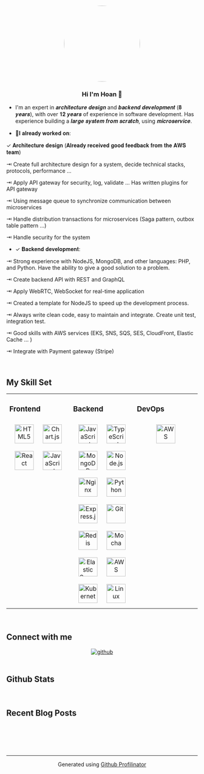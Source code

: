 <div align="center">
<img src="https://avatars.githubusercontent.com/u/1821611?s=400&u=4e77459b143daeeae633e54328cf2283921fd5c3&v=4" style="width: 200px; border-radius: 50%;" />
</div>  
  

### <div align="center">Hi I'm Hoan 🤚</div>  
  

- I'm an expert in 𝒂𝒓𝒄𝒉𝒊𝒕𝒆𝒄𝒕𝒖𝒓𝒆 𝒅𝒆𝒔𝒊𝒈𝒏 and 𝒃𝒂𝒄𝒌𝒆𝒏𝒅 𝒅𝒆𝒗𝒆𝒍𝒐𝒑𝒎𝒆𝒏𝒕 (𝟖 𝒚𝒆𝒂𝒓𝒔), with over 𝟏𝟐 𝒚𝒆𝒂𝒓𝒔 of experience in software development.
Has experience building a 𝒍𝒂𝒓𝒈𝒆 𝒔𝒚𝒔𝒕𝒆𝒎 𝒇𝒓𝒐𝒎 𝒔𝒄𝒓𝒂𝒕𝒄𝒉, using 𝒎𝒊𝒄𝒓𝒐𝒔𝒆𝒓𝒗𝒊𝒄𝒆.
  
  

- 🌱𝐈 𝐚𝐥𝐫𝐞𝐚𝐝𝐲 𝐰𝐨𝐫𝐤𝐞𝐝 𝐨𝐧:

✓ 𝐀𝐫𝐜𝐡𝐢𝐭𝐞𝐜𝐭𝐮𝐫𝐞 𝐝𝐞𝐬𝐢𝐠𝐧 (𝐀𝐥𝐫𝐞𝐚𝐝𝐲 𝐫𝐞𝐜𝐞𝐢𝐯𝐞𝐝 𝐠𝐨𝐨𝐝 𝐟𝐞𝐞𝐝𝐛𝐚𝐜𝐤 𝐟𝐫𝐨𝐦 𝐭𝐡𝐞 𝐀𝐖𝐒 𝐭𝐞𝐚𝐦)

⇥ Create full architecture design for a system, decide technical stacks, protocols, performance …

⇥ Apply API gateway for security, log, validate … Has written plugins for API gateway

⇥ Using message queue to synchronize communication between microservices

⇥ Handle distribution transactions for microservices (Saga pattern, outbox table pattern …)

⇥ Handle security for the system  
  

- ✓ 𝐁𝐚𝐜𝐤𝐞𝐧𝐝 𝐝𝐞𝐯𝐞𝐥𝐨𝐩𝐦𝐞𝐧𝐭:

⇥ Strong experience with NodeJS, MongoDB, and other languages: PHP, and Python. Have the ability to give a good solution to a problem.

⇥ Create backend API with REST and GraphQL

⇥ Apply WebRTC, WebSocket for real-time application

⇥ Created a template for NodeJS to speed up the development process.

⇥ Always write clean code, easy to maintain and integrate. Create unit test, integration test.

⇥ Good skills with AWS services (EKS, SNS, SQS, SES, CloudFront, Elastic Cache … )

⇥ Integrate with Payment gateway (Stripe)  
  

<br/>  


## My Skill Set  
<table><tr><td valign="top" width="33%">



### Frontend  
<div align="center">  
<a href="https://en.wikipedia.org/wiki/HTML5" target="_blank"><img style="margin: 10px" src="https://profilinator.rishav.dev/skills-assets/html5-original-wordmark.svg" alt="HTML5" height="50" /></a>  
<a href="https://www.chartjs.org/" target="_blank"><img style="margin: 10px" src="https://profilinator.rishav.dev/skills-assets/logo-title.svg" alt="Chart.js" height="50" /></a>  
<a href="https://reactjs.org/" target="_blank"><img style="margin: 10px" src="https://profilinator.rishav.dev/skills-assets/react-original-wordmark.svg" alt="React" height="50" /></a>  
<a href="https://www.javascript.com/" target="_blank"><img style="margin: 10px" src="https://profilinator.rishav.dev/skills-assets/javascript-original.svg" alt="JavaScript" height="50" /></a>  
</div>

</td><td valign="top" width="33%">



### Backend  
<div align="center">  
<a href="https://www.javascript.com/" target="_blank"><img style="margin: 10px" src="https://profilinator.rishav.dev/skills-assets/javascript-original.svg" alt="JavaScript" height="50" /></a>  
<a href="https://www.typescriptlang.org/" target="_blank"><img style="margin: 10px" src="https://profilinator.rishav.dev/skills-assets/typescript-original.svg" alt="TypeScript" height="50" /></a>  
<a href="https://www.mongodb.com/" target="_blank"><img style="margin: 10px" src="https://profilinator.rishav.dev/skills-assets/mongodb-original-wordmark.svg" alt="MongoDB" height="50" /></a>  
<a href="https://nodejs.org/" target="_blank"><img style="margin: 10px" src="https://profilinator.rishav.dev/skills-assets/nodejs-original-wordmark.svg" alt="Node.js" height="50" /></a>  
<a href="https://www.nginx.com/" target="_blank"><img style="margin: 10px" src="https://profilinator.rishav.dev/skills-assets/nginx-original.svg" alt="Nginx" height="50" /></a>  
<a href="https://www.python.org/" target="_blank"><img style="margin: 10px" src="https://profilinator.rishav.dev/skills-assets/python-original.svg" alt="Python" height="50" /></a>  
<a href="https://expressjs.com/" target="_blank"><img style="margin: 10px" src="https://profilinator.rishav.dev/skills-assets/express-original-wordmark.svg" alt="Express.js" height="50" /></a>  
<a href="https://github.com/" target="_blank"><img style="margin: 10px" src="https://profilinator.rishav.dev/skills-assets/git-scm-icon.svg" alt="Git" height="50" /></a>  
<a href="https://redis.io/" target="_blank"><img style="margin: 10px" src="https://profilinator.rishav.dev/skills-assets/redis-original-wordmark.svg" alt="Redis" height="50" /></a>  
<a href="https://mochajs.org/" target="_blank"><img style="margin: 10px" src="https://profilinator.rishav.dev/skills-assets/mocha.png" alt="Mocha" height="50" /></a>  
<a href="https://www.elastic.co/" target="_blank"><img style="margin: 10px" src="https://profilinator.rishav.dev/skills-assets/elasticsearch.png" alt="Elastic Search" height="50" /></a>  
<a href="https://aws.amazon.com/" target="_blank"><img style="margin: 10px" src="https://profilinator.rishav.dev/skills-assets/amazonwebservices-original-wordmark.svg" alt="AWS" height="50" /></a>  
<a href="https://kubernetes.io/" target="_blank"><img style="margin: 10px" src="https://profilinator.rishav.dev/skills-assets/kubernetes-icon.svg" alt="Kubernetes" height="50" /></a>  
<a href="https://www.linux.org/" target="_blank"><img style="margin: 10px" src="https://profilinator.rishav.dev/skills-assets/linux-original.svg" alt="Linux" height="50" /></a>  
</div>

</td><td valign="top" width="33%">



### DevOps  
<div align="center">  
<a href="https://aws.amazon.com/" target="_blank"><img style="margin: 10px" src="https://profilinator.rishav.dev/skills-assets/amazonwebservices-original-wordmark.svg" alt="AWS" height="50" /></a>  
</div>

</td></tr></table>  

<br/>  


## Connect with me  
<div align="center">
<a href="https://github.com/https://github.com/ho" target="_blank">
<img src=https://img.shields.io/badge/github-%2324292e.svg?&style=for-the-badge&logo=github&logoColor=white alt=github style="margin-bottom: 5px;" />
</a>  
</div>  
  

<br/>  


## Github Stats  
  

<br/>  


## Recent Blog Posts  
  

<br/>  

  

<br/>  

  

<br/>  


<br />

----
<div align="center">Generated using <a href="https://profilinator.rishav.dev/" target="_blank">Github Profilinator</a></div>
